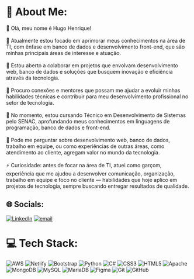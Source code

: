 # 💫 About Me:
👋 Olá, meu nome é Hugo Henrique!<br><br>🔭 Atualmente estou focado em aprimorar meus conhecimentos na área de TI, com ênfase em banco de dados e desenvolvimento front-end, que são minhas principais áreas de interesse e atuação.<br><br>👯 Estou aberto a colaborar em projetos que envolvam desenvolvimento web, banco de dados e soluções que busquem inovação e eficiência através da tecnologia.<br><br>🤝 Procuro conexões e mentores que possam me ajudar a evoluir minhas habilidades técnicas e contribuir para meu desenvolvimento profissional no setor de tecnologia.<br><br>🌱 No momento, estou cursando Técnico em Desenvolvimento de Sistemas pelo SENAC, aprofundando meus conhecimentos em linguagens de programação, banco de dados e front-end.<br><br>💬 Pode me perguntar sobre desenvolvimento web, banco de dados, trabalho em equipe, ou como experiências de outras áreas, como atendimento ao cliente, agregam valor no mundo da tecnologia.<br><br>⚡ Curiosidade: antes de focar na área de TI, atuei como garçom, experiência que me ajudou a desenvolver comunicação, organização, trabalho em equipe e foco no cliente — habilidades que hoje aplico em projetos de tecnologia, sempre buscando entregar resultados de qualidade.


## 🌐 Socials:
[![LinkedIn](https://img.shields.io/badge/LinkedIn-%230077B5.svg?logo=linkedin&logoColor=white)](https://linkedin.com/in/https://www.linkedin.com/in/hugo-henrique-09527a280/) [![email](https://img.shields.io/badge/Email-D14836?logo=gmail&logoColor=white)](mailto:hugohenrique9341@gmail.com) 

# 💻 Tech Stack:
![AWS](https://img.shields.io/badge/AWS-%23FF9900.svg?style=for-the-badge&logo=amazon-aws&logoColor=white) ![Netlify](https://img.shields.io/badge/netlify-%23000000.svg?style=for-the-badge&logo=netlify&logoColor=#00C7B7) ![Bootstrap](https://img.shields.io/badge/bootstrap-%238511FA.svg?style=for-the-badge&logo=bootstrap&logoColor=white) ![Python](https://img.shields.io/badge/python-3670A0?style=for-the-badge&logo=python&logoColor=ffdd54) ![C#](https://img.shields.io/badge/c%23-%23239120.svg?style=for-the-badge&logo=csharp&logoColor=white) ![CSS3](https://img.shields.io/badge/css3-%231572B6.svg?style=for-the-badge&logo=css3&logoColor=white) ![HTML5](https://img.shields.io/badge/html5-%23E34F26.svg?style=for-the-badge&logo=html5&logoColor=white) ![Apache](https://img.shields.io/badge/apache-%23D42029.svg?style=for-the-badge&logo=apache&logoColor=white) ![MongoDB](https://img.shields.io/badge/MongoDB-%234ea94b.svg?style=for-the-badge&logo=mongodb&logoColor=white) ![MySQL](https://img.shields.io/badge/mysql-4479A1.svg?style=for-the-badge&logo=mysql&logoColor=white) ![MariaDB](https://img.shields.io/badge/MariaDB-003545?style=for-the-badge&logo=mariadb&logoColor=white) ![Figma](https://img.shields.io/badge/figma-%23F24E1E.svg?style=for-the-badge&logo=figma&logoColor=white) ![Git](https://img.shields.io/badge/git-%23F05033.svg?style=for-the-badge&logo=git&logoColor=white) ![GitHub](https://img.shields.io/badge/github-%23121011.svg?style=for-the-badge&logo=github&logoColor=white)


<!-- Proudly created with GPRM ( https://gprm.itsvg.in ) -->
